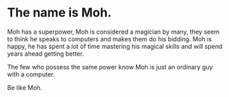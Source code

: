 <!-- ### Hi there 👋 -->

<!--
**juniorbuba/juniorbuba** is a ✨ _special_ ✨ repository because its `README.md` (this file) appears on your GitHub profile.

Here are some ideas to get you started:

- 🔭 I’m currently working on ...
- 🌱 I’m currently learning ...
- 👯 I’m looking to collaborate on ...
- 🤔 I’m looking for help with ...
- 💬 Ask me about ...
- 📫 How to reach me: ...
- 😄 Pronouns: ...
- ⚡ Fun fact: ...
-->

# The name is Moh.

Moh has a superpower, Moh is considered a magician by many, they seem to think he speaks to computers and makes them do his bidding. Moh is happy, he has spent a lot of time mastering his magical skills and will spend years ahead getting better.

The few who possess the same power know Moh is just an ordinary guy with a computer. 

Be like Moh.
